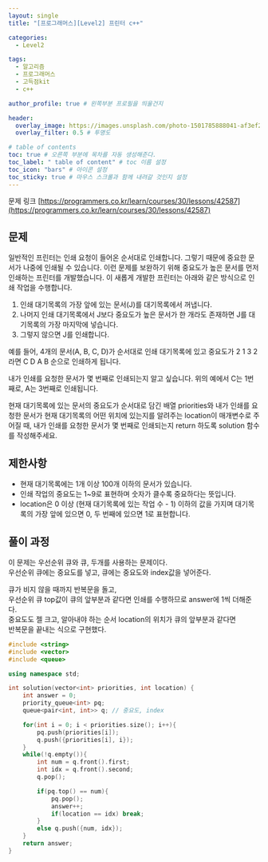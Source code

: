 ```yaml
---
layout: single
title: "[프로그래머스][Level2] 프린터 c++"

categories:
  - Level2

tags:
  - 알고리즘
  - 프로그래머스
  - 고득점kit
  - c++

author_profile: true # 왼쪽부분 프로필을 띄울건지

header:
  overlay_image: https://images.unsplash.com/photo-1501785888041-af3ef285b470?ixlib=rb-1.2.1&ixid=eyJhcHBfaWQiOjEyMDd9&auto=format&fit=crop&w=1350&q=80
  overlay_filter: 0.5 # 투명도

# table of contents
toc: true # 오른쪽 부분에 목차를 자동 생성해준다.
toc_label: " table of content" # toc 이름 설정
toc_icon: "bars" # 아이콘 설정
toc_sticky: true # 마우스 스크롤과 함께 내려갈 것인지 설정
---
```


문제 링크 [https://programmers.co.kr/learn/courses/30/lessons/42587](https://programmers.co.kr/learn/courses/30/lessons/42587)

## 문제

일반적인 프린터는 인쇄 요청이 들어온 순서대로 인쇄합니다. 그렇기 때문에 중요한 문서가 나중에 인쇄될 수 있습니다. 이런 문제를 보완하기 위해 중요도가 높은 문서를 먼저 인쇄하는 프린터를 개발했습니다. 이 새롭게 개발한 프린터는 아래와 같은 방식으로 인쇄 작업을 수행합니다.

1. 인쇄 대기목록의 가장 앞에 있는 문서(J)를 대기목록에서 꺼냅니다.
2. 나머지 인쇄 대기목록에서 J보다 중요도가 높은 문서가 한 개라도 존재하면 J를 대기목록의 가장 마지막에 넣습니다.
3. 그렇지 않으면 J를 인쇄합니다.

예를 들어, 4개의 문서(A, B, C, D)가 순서대로 인쇄 대기목록에 있고 중요도가 2 1 3 2 라면 C D A B 순으로 인쇄하게 됩니다.

내가 인쇄를 요청한 문서가 몇 번째로 인쇄되는지 알고 싶습니다. 위의 예에서 C는 1번째로, A는 3번째로 인쇄됩니다.

현재 대기목록에 있는 문서의 중요도가 순서대로 담긴 배열 priorities와 내가 인쇄를 요청한 문서가 현재 대기목록의 어떤 위치에 있는지를 알려주는 location이 매개변수로 주어질 때, 내가 인쇄를 요청한 문서가 몇 번째로 인쇄되는지 return 하도록 solution 함수를 작성해주세요.

## 제한사항

- 현재 대기목록에는 1개 이상 100개 이하의 문서가 있습니다.
- 인쇄 작업의 중요도는 1~9로 표현하며 숫자가 클수록 중요하다는 뜻입니다.
- location은 0 이상 (현재 대기목록에 있는 작업 수 - 1) 이하의 값을 가지며 대기목록의 가장 앞에 있으면 0, 두 번째에 있으면 1로 표현합니다.

## 풀이 과정

이 문제는 우선순위 큐와 큐, 두개를 사용하는 문제이다.  
우선순위 큐에는 중요도를 넣고, 큐에는 중요도와 index값을 넣어준다.

큐가 비지 않을 때까지 반복문을 돌고,  
우선순위 큐 top값이 큐의 앞부분과 같다면 인쇄를 수행하므로 answer에 1씩 더해준다.  
중요도도 젤 크고, 알아내야 하는 순서 location의 위치가 큐의 앞부분과 같다면  
반복문을 끝내는 식으로 구현했다.

```c++
#include <string>
#include <vector>
#include <queue>

using namespace std;

int solution(vector<int> priorities, int location) {
    int answer = 0;
    priority_queue<int> pq;
    queue<pair<int, int>> q; // 중요도, index

    for(int i = 0; i < priorities.size(); i++){
        pq.push(priorities[i]);
        q.push({priorities[i], i});
    }
    while(!q.empty()){
        int num = q.front().first;
        int idx = q.front().second;
        q.pop();

        if(pq.top() == num){
            pq.pop();
            answer++;
            if(location == idx) break;
        }
        else q.push({num, idx});
    }
    return answer;
}
```

